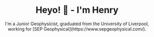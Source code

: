 <div align="center">
    <h1><strong>Heyo! 👋 - I'm Henry</strong></h1>
    <p>I'm a Junior Geophysicist, graduated from the University of Liverpool, working for [SEP Geophysical](https://www.sepgeophysical.com/).</p> 
</div>

